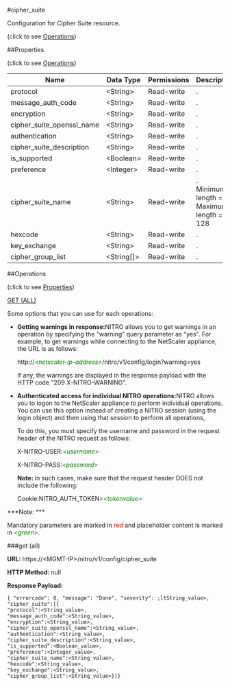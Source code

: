 #cipher_suite



Configuration for Cipher Suite resource.

<span>(click to see [Operations](#operations))</span>



##Properties 

<span>(click to see [Operations](#operations))</span>





<table><thead><tr><th>Name</th><th>Data Type</th><th>Permissions</th><th>Description</th></tr></thead><tbody><tr><td>protocol</td><td>&lt;String></td><td>Read-write</td><td>.</td></tr><tr><td>message_auth_code</td><td>&lt;String></td><td>Read-write</td><td>.</td></tr><tr><td>encryption</td><td>&lt;String></td><td>Read-write</td><td>.</td></tr><tr><td>cipher_suite_openssl_name</td><td>&lt;String></td><td>Read-write</td><td>.</td></tr><tr><td>authentication</td><td>&lt;String></td><td>Read-write</td><td>.</td></tr><tr><td>cipher_suite_description</td><td>&lt;String></td><td>Read-write</td><td>.</td></tr><tr><td>is_supported</td><td>&lt;Boolean></td><td>Read-write</td><td>.</td></tr><tr><td>preference</td><td>&lt;Integer></td><td>Read-write</td><td>.</td></tr><tr><td>cipher_suite_name</td><td>&lt;String></td><td>Read-write</td><td>.<br>Minimum length = 1<br>Maximum length = 128</td></tr><tr><td>hexcode</td><td>&lt;String></td><td>Read-write</td><td>.</td></tr><tr><td>key_exchange</td><td>&lt;String></td><td>Read-write</td><td>.</td></tr><tr><td>cipher_group_list</td><td>&lt;String[]></td><td>Read-write</td><td>.</td></tr></tbody></table>

##Operations 

<span>(click to see [Properties](#properties))</span>





[GET (ALL)](#get-all)





Some options that you can use for each operations:

<ul><li><p><b>Getting warnings in response:</b>NITRO allows you to get warnings in an operation by specifying the "warning" query parameter as "yes". For example, to get warnings while connecting to the NetScaler appliance, the URL is as follows:</p><p>http://<span style="color:green;font-style:italic;">&lt;netscaler-ip-address&gt;</span>/nitro/v1/config/login?warning=yes</p><p>If any, the warnings are displayed in the response payload with the HTTP code "209 X-NITRO-WARNING".</p></li><li><p><b>Authenticated access for individual NITRO operations:</b>NITRO allows you to logon to the NetScaler appliance to perform individual operations. You can use this option instead of creating a NITRO session (using the login object) and then using that session to perform all operations,</p><p>To do this, you must specify the username and password in the request header of the NITRO request as follows:</p><p>X-NITRO-USER:<span style="color:green;font-style:italic;">&lt;username&gt;</span></p><p>X-NITRO-PASS:<span style="color:green;font-style:italic;">&lt;password&gt;</span></p><p><b>Note: </b>In such cases, make sure that the request header DOES not include the following:</p><p>Cookie:NITRO_AUTH_TOKEN=<span style="color:green;font-style:italic;">&lt;tokenvalue&gt;</span></p></li></ul>







***Note: *** 

Mandatory parameters are marked in <span style="color:#FF0000;">red</span> and placeholder content is marked in <span style="color:green;font-style:italic">&lt;green&gt;</span>.



###get (all)







<b>URL: </b>https://&lt;MGMT-IP&gt;/nitro/v1/config/cipher_suite

<b>HTTP Method: </b>null

<b>Response Payload: </b>
```
{ "errorcode": 0, "message": "Done", "severity": ;ltString_value>, "cipher_suite":[{
"protocol":<String_value>,
"message_auth_code":<String_value>,
"encryption":<String_value>,
"cipher_suite_openssl_name":<String_value>,
"authentication":<String_value>,
"cipher_suite_description":<String_value>,
"is_supported":<Boolean_value>,
"preference":<Integer_value>,
"cipher_suite_name":<String_value>,
"hexcode":<String_value>,
"key_exchange":<String_value>,
"cipher_group_list":<String_value>}]}
```







